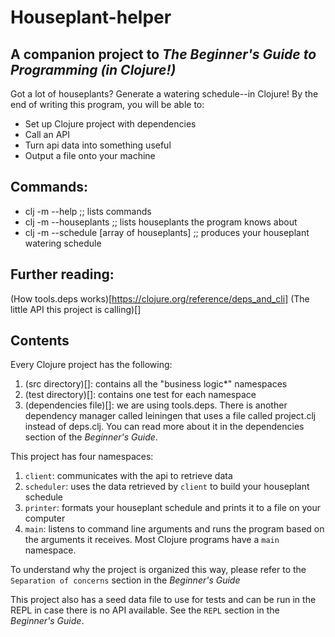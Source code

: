 # Houseplant-helper
## A companion project to *The Beginner's Guide to Programming (in Clojure!)*

Got a lot of houseplants? Generate a watering schedule--in Clojure!
By the end of writing this program, you will be able to:
- Set up Clojure project with dependencies
- Call an API
- Turn api data into something useful
- Output a file onto your machine

## Commands:
- clj -m --help ;; lists commands
- clj -m --houseplants ;; lists houseplants the program knows about
- clj -m --schedule [array of houseplants] ;; produces your houseplant watering schedule

## Further reading:
(How tools.deps works)[https://clojure.org/reference/deps_and_cli]
(The little API this project is calling)[]

## Contents
Every Clojure project has the following:
1. (src directory)[]: contains all the "business logic*" namespaces
2. (test directory)[]: contains one test for each namespace
3. (dependencies file)[]: we are using tools.deps. There is another dependency manager called leiningen that uses a file called project.clj instead of deps.clj. You can read more about it in the dependencies section of the *Beginner's Guide*.

This project has four namespaces:
1. `client`: communicates with the api to retrieve data
2. `scheduler`: uses the data retrieved by `client` to build your houseplant schedule
3. `printer`: formats your houseplant schedule and prints it to a file on your computer
4. `main`: listens to command line arguments and runs the program based on the arguments it receives. Most Clojure programs have a `main` namespace.

To understand why the project is organized this way, please refer to the `Separation of concerns` section in the *Beginner's Guide*

This project also has a seed data file to use for tests and can be run in the REPL in case there is no API available. See the `REPL` section in the *Beginner's Guide*.
